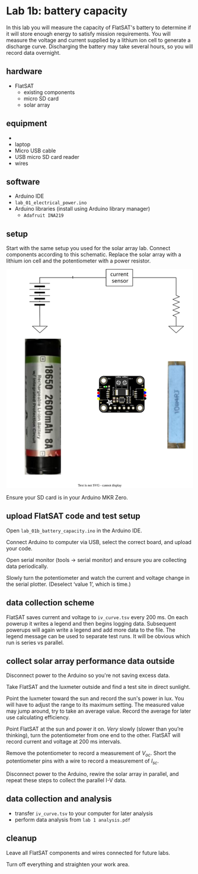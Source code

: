 # Lab 1b: battery capacity

In this lab you will measure the capacity of FlatSAT's battery to determine if it will store enough energy to satisfy mission requirements. You will measure the voltage and current supplied by a lithium ion cell to generate a discharge curve. Discharging the battery may take several hours, so you will record data overnight. 

## hardware

- FlatSAT
  - existing components
  - micro SD card
  - solar array

## equipment

- 
- laptop
- Micro USB cable
- USB micro SD card reader
- wires

## software

- Arduino IDE
- `lab_01_electrical_power.ino`
- Arduino libraries (install using Arduino library manager)
  - `Adafruit INA219`

## setup

Start with the same setup you used for the solar array lab. Connect components according to this schematic. Replace the solar array with a lithium ion cell and the potentiometer with a power resistor. 

![](sources/electrical_schematic.svg)

Ensure your SD card is in your Arduino MKR Zero.

## upload FlatSAT code and test setup

Open `lab_01b_battery_capacity.ino` in the Arduino IDE. 

Connect Arduino to computer via USB, select the correct board, and upload your code. 

Open serial monitor (tools -> serial monitor) and ensure you are collecting data periodically.

Slowly turn the potentiometer and watch the current and voltage change in the serial plotter. (Deselect ‘value 1’, which is time.)

## data collection scheme

FlatSAT saves current and voltage to `iv_curve.tsv` every 200 ms. On each powerup it writes a legend and then begins logging data. Subsequent powerups will again write a legend and add more data to the file. The legend message can be used to separate test runs. It will be obvious which run is series vs parallel. 

## collect solar array performance data outside

Disconnect power to the Arduino so you're not saving excess data. 

Take FlatSAT and the luxmeter outside and find a test site in direct sunlight. 

Point the luxmeter toward the sun and record the sun's power in lux. You will have to adjust the range to its maximum setting. The measured value may jump around, try to take an average value. Record the average for later use calculating efficiency. 

Point FlatSAT at the sun and power it on. *Very* slowly (slower than you’re thinking), turn the potentiometer from one end to the other. FlatSAT will record current and voltage at 200 ms intervals. 

Remove the potentiometer to record a measurement of $V_{oc}$. Short the potentiometer pins with a wire to record a measurement of $I_{sc}$. 

Disconnect power to the Arduino, rewire the solar array in parallel, and repeat these steps to collect the parallel I-V data. 

## data collection and analysis

- transfer `iv_curve.tsv` to your computer for later analysis
- perform data analysis from `lab 1 analysis.pdf`

## cleanup

Leave all FlatSAT components and wires connected for future labs. 

Turn off everything and straighten your work area. 
